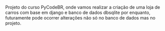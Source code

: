 Projeto do curso PyCodeBR, onde vamos realizar a criação de uma loja de carros com base em django e banco de dados dbsqlite por enquanto, futuramente pode ocorrer alterações não só no banco de dados mas no projeto. 